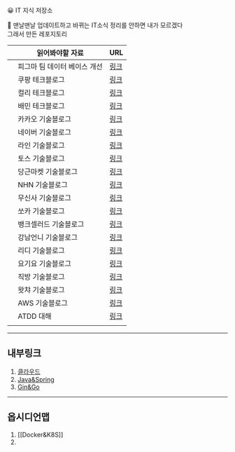 
😀 IT 지식 저장소  

🎁 맨날맨날 업데이트하고 바뀌는 IT소식 정리를 안하면 내가 모르겠다  
그래서 만든 레포지토리  

|     | 읽어봐야할 자료              | URL                                                                        |
| --- | ---------------------------- | -------------------------------------------------------------------------- |
|     | 피그마 팀 데이터 베이스 개선 | [링크](https://www.figma.com/blog/how-figma-scaled-to-multiple-databases/) |
|     | 쿠팡 테크블로그              | [링크](https://medium.com/coupang-engineering/kr/home)                     |
|     | 컬리 테크블로그              | [링크](https://helloworld.kurly.com/)                                      |
|     | 배민 테크블로그              | [링크](https://techblog.woowahan.com/)                                     |
|     | 카카오 기술블로그            | [링크](https://tech.kakao.com/blog/)                                       |
|     | 네이버 기술블로그            | [링크](https://d2.naver.com/)                                              |
|     | 라인 기술블로그              | [링크](https://engineering.linecorp.com/ko/blog)                           |
|     | 토스 기술블로그              | [링크](https://toss.tech/)                                                 |
|     | 당근마켓 기술블로그          | [링크](https://medium.com/daangn)                                          |
|     | NHN 기술블로그               | [링크](https://meetup.nhncloud.com/)                                       |
|     | 무신사 기술블로그            | [링크](https://medium.com/musinsa-tech)                                    |
|     | 쏘카 기술블로그              | [링크](https://tech.socarcorp.kr/)                                         |
|     | 뱅크셀러드 기술블로그        | [링크](https://blog.banksalad.com/)                                        |
|     | 강남언니 기술블로그          | [링크](https://blog.gangnamunni.com/blog/tech/)                            |
|     | 리디 기술블로그              | [링크](https://ridicorp.com/story-category/tech-blog/)                     |
|     | 요기요 기술블로그            | [링크](https://techblog.yogiyo.co.kr/)                                     |
|     | 직방 기술블로그              | [링크](https://medium.com/zigbang)                                         |
|     | 왓챠 기술블로그              | [링크](https://medium.com/watcha)                                          |
|     | AWS 기술블로그               | [링크](https://aws.amazon.com/ko/blogs/tech/)                              |
|     | ATDD 대해                    | [링크](https://data-make.tistory.com/724)                                  |
|     |                              |                                                                            |

---
## 내부링크

1. [클라우드](./Cloud/Docker&K8S.md)   
2. [Java&Spring](./Develop/Spring/Spring&Java.md)  
3. [Gin&Go](./Develop/Gin/Gin&Go.md)  

--- 
## 옵시디언맵

1. [[Docker&K8S]]
2. 